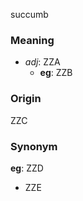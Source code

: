 succumb
### Meaning
+ _adj_: ZZA
    + __eg__: ZZB

### Origin

ZZC

### Synonym

__eg__: ZZD

+ ZZE


